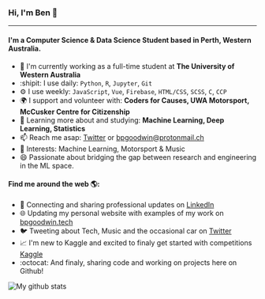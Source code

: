 ### Hi, I'm Ben 👋
---

#### I'm a Computer Science & Data Science Student based in Perth, Western Australia.

- 🏢  I'm currently working as a full-time student at **The University of Western Australia**
- :shipit:  I use daily: `Python`, `R`, `Jupyter`, `Git`
- ⚙️  I use weekly: `JavaScript`, `Vue`, `Firebase`, `HTML/CSS`, `SCSS`, `C`, `CCP`
- 🌍 I support and volunteer with: **Coders for Causes, UWA Motorsport, McCusker Centre for Citizenship**
- 🌱 Learning more about and studying: **Machine Learning, Deep Learning, Statistics**
- 📫 Reach me asap: <a href="https://twitter.com/bp_goodwin">Twitter</a> or bpgoodwin@protonmail.ch
- :checkered_flag: Interests: Machine Learning, Motorsport & Music
- 😄 Passionate about bridging the gap between research and engineering in the ML space.

#### Find me around the web 🌎:

- 💼 Connecting and sharing professional updates on <a href="https://www.linkedin.com/in/bpgood/">LinkedIn</a>
- 🌐 Updating my personal website with examples of my work on <a href="https://bpgoodwin.tech">bpgoodwin.tech</a>
- 🐦 Tweeting about Tech, Music and the occasional car on <a href="https://twitter.com/bp_goodwin/">Twitter</a>
- :chart_with_upwards_trend: I'm new to Kaggle and excited to finaly get started with competitions <a href="https://www.kaggle.com/bpgoodwin">Kaggle</a>
- :octocat: And finaly, sharing code and working on projects here on Github!


![My github stats](https://github-readme-stats.vercel.app/api?username=bpgoodwin&show_icons=true)
